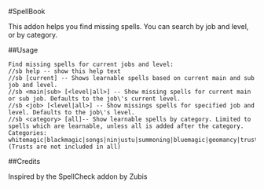 #SpellBook

This addon helps you find missing spells. You can search by job and level,
or by category.

##Usage

```
Find missing spells for current jobs and level:
//sb help -- show this help text
//sb [current] -- Shows learnable spells based on current main and sub job and level.
//sb <main|sub> [<level|all>] -- Show missing spells for current main or sub job. Defaults to the job\'s current level.
//sb <job> [<level|all>] -- Show missings spells for specified job and level. Defaults to the job\'s level.
//sb <category> [all]-- Show learnable spells by category. Limited to spells which are learnable, unless all is added after the category.
Categories: whitemagic|blackmagic|songs|ninjustu|summoning|bluemagic|geomancy|trusts|all (Trusts are not included in all)
```

##Credits

Inspired by the SpellCheck addon by Zubis

